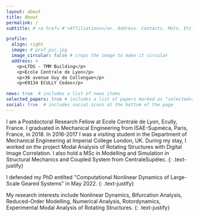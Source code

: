 ```yaml
---
layout: about
title: About
permalink: /
subtitle: # <a href='#'>Affiliations</a>. Address. Contacts. Moto. Etc.

profile:
  align: right
  image: # prof_pic.jpg
  image_circular: false # crops the image to make it circular
  address: >
    <p>LTDS - TMM Building</p>
    <p>Ecole Centrale de Lyon</p>
    <p>36 avenue Guy de Collongue</p> 
    <p>69134 ECULLY Cedex</p>

news: true  # includes a list of news items
selected_papers: true # includes a list of papers marked as "selected={true}"
social: true  # includes social icons at the bottom of the page
---
```


I am a Postdoctoral Research Fellow at Ecole Centrale de Lyon, Ecully, France. I graduated in Mechanical Engineering from ISAE-Supméca, Paris, France, in 2018. In 2016-2017 I was a visiting student in the Department of Mechanical Engineering at Imperial College London, UK. During my stay, I worked on the project Modal Analysis of Rotating Structures with Digital Image Correlation. I also hold a MSc in Modelling and Simulation in Structural Mechanics and Coupled System from CentraleSupélec.
{: .text-justify}

I defended my PhD entilted "Computational Nonlinear Dynamics of Large-Scale Geared Systems" in May 2022. 
{: .text-justify}

My research interests include Nonlinear Dynamics, Bifurcation Analysis, Reduced-Order Modelling, Numerical Analysis, Rotordynamics, Experimental Modal Analysis of Rotating Structures.
{: .text-justify}